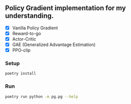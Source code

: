 ## Policy Gradient implementation for my understanding.

- [x] Vanilla Policy Gradient
- [x] Reward-to-go
- [x] Actor-Critic
- [x] GAE (Generalized Advantage Estimation)
- [x] PPO-clip

### Setup

```bash
poetry install
```

### Run

```bash
poetry run python -m pg.pg --help
```
